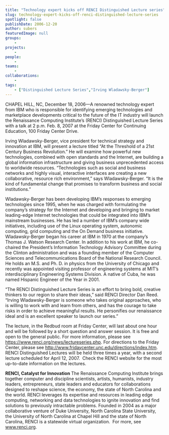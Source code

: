```yaml
---
title: "Technology expert kicks off RENCI Distinguished Lecture series"
slug: technology-expert-kicks-off-renci-distinguished-lecture-series
spotlight: false
publishDate: 2006-12-20
author: subers
featuredImage: null
groups:
    - 
projects:
    - 
people:
    - 
teams: 
    - 
collaborations:
    - 
tags:
    - ["Distinguished Lecture Series","Irving Wladawsky-Berger"]
---
```

CHAPEL HILL, NC, December 18, 2006—A renowned technology expert from IBM who is responsible for identifying emerging technologies and marketplace developments critical to the future of the IT industry will launch the Renaissance Computing Institute’s (RENCI) Distinguished Lecture Series with a talk at 2 p.m. Feb. 8, 2007 at the Friday Center for Continuing Education, 100 Friday Center Drive.<!--more-->

Irving Wladawsky-Berger, vice president for technical strategy and innovation at IBM, will present a lecture titled “At the Threshold of a 21st Century Business Revolution.” He will examine how powerful new technologies, combined with open standards and the Internet, are building a global information infrastructure and giving business unprecedented access to worldwide resources. “Technologies such as social and business networks and highly visual, interactive interfaces are creating a new collaborative, resource rich environment,” says Wladawsky-Berger. “It is the kind of fundamental change that promises to transform business and social institutions.”

Wladawsky-Berger has been developing IBM’s responses to emerging technologies since 1995, when he was charged with formulating the company’s strategy for the Internet and developing and bringing to market leading-edge Internet technologies that could be integrated into IBM’s mainstream businesses. He has led a number of IBM’s company wide initiatives, including use of the Linux operating system, autonomic computing, grid computing and the On Demand business initiative. Wladawsky-Berger began his career at IBM in 1970 at the company’s Thomas J. Watson Research Center. In addition to his work at IBM, he co-chaired the President’s Information Technology Advisory Committee during the Clinton administration and was a founding member of the Computer Sciences and Telecommunications Board of the National Research Council.  He holds an M.S. and Ph. D. in physics from the University of Chicago and recently was appointed visiting professor of engineering systems at MIT’s interdisciplinary Engineering Systems Division. A native of Cuba, he was named Hispanic Engineer of the Year in 2001.

“The RENCI Distinguished Lecture Series is an effort to bring bold, creative thinkers to our region to share their ideas,” said RENCI Director Dan Reed. “Irving Wladawsky-Berger is someone who takes original approaches, who is willing to work with and learn from others, and has the courage to take risks in order to achieve meaningful results. He personifies our renaissance ideal and is an excellent speaker to launch our series.”

The lecture, in the Redbud room at Friday Center, will last about one hour and will be followed by a short question and answer session. It is free and open to the general public. For more information, please see https://www.renci.org/news/lectureseries.php. For directions to the Friday Center, please see <a href="http://www.fridaycenter.unc.edu/directions/index.htm" target="_blank">http://www.fridaycenter.unc.edu/directions/index.htm</a>. RENCI Distinguished Lectures will be held three times a year, with a second lecture scheduled for April 12, 2007.  Check the RENCI website for the most up-to-date information on the lectures.

<strong>RENCI, Catalyst for Innovation</strong>
The Renaissance Computing Institute brings together computer and discipline scientists, artists, humanists, industry leaders, entrepreneurs, state leaders and educators for collaborations designed to reshape science, the economy, the state of North Carolina and the world. RENCI leverages its expertise and resources in leading edge computing, networking and data technologies to ignite innovation and find solutions to previously intractable problems. Founded in 2004 as a major collaborative venture of Duke University, North Carolina State University, the University of North Carolina at Chapel Hill and the state of North Carolina, RENCI is a statewide virtual organization.  For more, see <a href="https://www.renci.org/">www.renci.org</a>.
